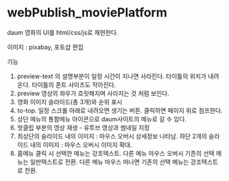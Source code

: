 # webPublish_moviePlatform
daum 영화의 UI를 html/css/js로 재현한다.

이미지 : pixabay, 포토샵 편집

기능
1. preview-text 의 설명부분이 일정 시간이 지나면 사라진다.
	타이틀의 위치가 내려온다. 타이틀의 폰트 사이즈도 작아진다.
2. preview 영상의 좌우가 흐릿해지며 사라지는 것 처럼 보인다.
3. 영화 이미지 슬라이드(총 3개)와 순위 표시
4. to-top. 일정 스크롤 아래로 내려오면 생기는 버튼. 클릭하면 페이지 위로 점프한다.
5. 상단 메뉴의 통함메뉴 아이콘으로 daum사이트의 메뉴로 갈 수 있다.
6. 핫클립 부분의 영상 재생 - 유투브 영상과 썸네일 지정
7. 최상단의 슬라이드 내의 이미지 : 마우스 오버시 상세정보 나타남.
	하단 2개의 슬라이드 내의 이미지 : 마우스 오버시 이미지 확대.
8. 홈메뉴 클릭 시 선택한 메뉴는 강조텍스트.
	다른 메뉴 마우스 오버시 기존의 선택 메뉴는 일반텍스트로 전환.
	다른 메뉴 마우스 떠나면 기존의 선택 메뉴는 강조텍스트로 전환.
